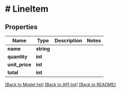 # # LineItem

## Properties

Name | Type | Description | Notes
------------ | ------------- | ------------- | -------------
**name** | **string** |  |
**quantity** | **int** |  |
**unit_price** | **int** |  |
**total** | **int** |  |

[[Back to Model list]](../../README.md#models) [[Back to API list]](../../README.md#endpoints) [[Back to README]](../../README.md)
